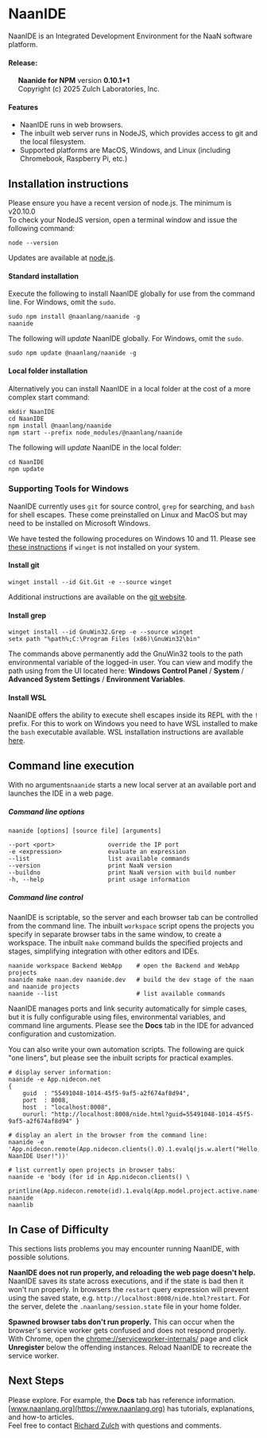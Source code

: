NaanIDE
==========

NaanIDE is an Integrated Development Environment for the NaaN software platform.

#### Release:
     **Naanide for NPM** version **0.10.1+1**  
     Copyright (c) 2025 Zulch Laboratories, Inc.

#### Features

- NaanIDE runs in web browsers.
- The inbuilt web server runs in NodeJS, which provides access to git and the local filesystem.
- Supported platforms are MacOS, Windows, and Linux (including Chromebook, Raspberry Pi, etc.)

## Installation instructions

Please ensure you have a recent version of node.js. The minimum is v20.10.0  
To check your NodeJS version, open a terminal window and issue the following command:

```
node --version
```

Updates are available at [node.js](http://nodejs.org/).

#### Standard installation

Execute the following to install NaanIDE globally for use from the command line. For Windows, omit the `sudo`.

    sudo npm install @naanlang/naanide -g
    naanide

The following will *update* NaanIDE globally. For Windows, omit the `sudo`.

    sudo npm update @naanlang/naanide -g

#### Local folder installation

Alternatively you can install NaanIDE in a local folder at the cost of a more complex start command:

    mkdir NaanIDE
    cd NaanIDE
    npm install @naanlang/naanide
    npm start --prefix node_modules/@naanlang/naanide

The following will *update* NaanIDE in the local folder:

    cd NaanIDE
    npm update

### Supporting Tools for Windows

NaanIDE currently uses `git` for source control, `grep` for searching, and `bash` for shell escapes. These come preinstalled on Linux and MacOS but may need to be installed on Microsoft Windows.

We have tested the following procedures on Windows 10 and 11. Please see [these instructions](https://docs.microsoft.com/en-us/windows/package-manager/winget/) if `winget` is not installed on your system.

#### Install git

```
winget install --id Git.Git -e --source winget
```
Additional instructions are available on the [git website](https://git-scm.com/download/win).

#### Install grep

```
winget install --id GnuWin32.Grep -e --source winget
setx path "%path%;C:\Program Files (x86)\GnuWin32\bin"
```
The commands above permanently add the GnuWin32 tools to the path environmental variable of the logged-in user. You can view and modify the path using from the UI located here: **Windows Control Panel** / **System** / **Advanced System Settings** / **Environment Variables**.

#### Install WSL

NaanIDE offers the ability to execute shell escapes inside its REPL with the `!` prefix. For this to work on Windows you need to have WSL installed to make the `bash` executable available. WSL installation instructions are available [here](https://learn.microsoft.com/en-us/windows/wsl/install).

## Command line execution

With no arguments`naanide` starts a new local server at an available port and launches the IDE in a web page.

##### Command line options

    naanide [options] [source file] [arguments]

    --port <port>               override the IP port
    -e <expression>             evaluate an expression
    --list                      list available commands
    --version                   print NaaN version
    --buildno                   print NaaN version with build number
    -h, --help                  print usage information

##### Command line control

NaanIDE is scriptable, so the server and each browser tab can be controlled from the command line. The inbuilt `workspace` script opens the projects you specify in separate browser tabs in the same window, to create a workspace. The inbuilt `make` command builds the specified projects and stages, simplifying integration with other editors and IDEs.

	naanide workspace Backend WebApp    # open the Backend and WebApp projects
	naanide make naan.dev naanide.dev   # build the dev stage of the naan and naanide projects
	naanide --list                      # list available commands

NaanIDE manages ports and link security automatically for simple cases, but it is fully configurable using files, environmental variables, and command line arguments. Please see the **Docs** tab in the IDE for advanced configuration and customization.

You can also write your own automation scripts. The following are quick "one liners", but please see the inbuilt scripts for practical examples.


    # display server information:
    naanide -e App.nidecon.net
    {
        guid  : "55491048-1014-45f5-9af5-a2f674af8d94",
        port  : 8008,
        host  : "localhost:8008",
        oururl: "http://localhost:8008/nide.html?guid=55491048-1014-45f5-9af5-a2f674af8d94" }

    # display an alert in the browser from the command line:
    naanide -e 'App.nidecon.remote(App.nidecon.clients().0).1.evalq(js.w.alert("Hello, NaanIDE User!"))'

    # list currently open projects in browser tabs:
    naanide -e 'body (for id in App.nidecon.clients() \
        printline(App.nidecon.remote(id).1.evalq(App.model.project.active.name()).1));;'
    naanide
    naanlib

## In Case of Difficulty

This sections lists problems you may encounter running NaanIDE, with possible solutions.

**NaanIDE does not run properly, and reloading the web page doesn't help.** NaanIDE saves its state across executions, and if the state is bad then it won't run properly. In browsers the `restart` query expression will prevent using the saved state, e.g. `http://localhost:8008/nide.html?restart`. For the server, delete the `.naanlang/session.state` file in your home folder.

**Spawned browser tabs don't run properly.** This can occur when the browser's service worker gets confused and does not respond properly. With Chrome, open the [chrome://serviceworker-internals/](chrome://serviceworker-internals/) page and click **Unregister** below the offending instances. Reload NaanIDE to recreate the service worker.

## Next Steps

Please explore. For example, the **Docs** tab has reference information.  
[www.naanlang.org](https://www.naanlang.org) has tutorials, explanations, and how-to articles.  
Feel free to contact [Richard Zulch](mailto:naanlang@zulchlabs.com) with questions and comments.
